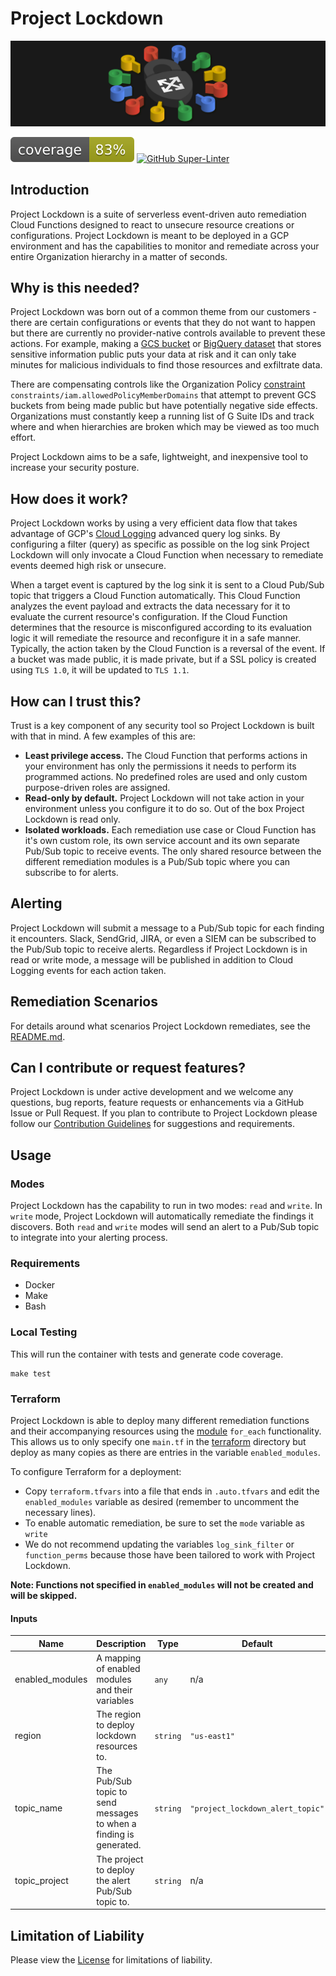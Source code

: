 # Project Lockdown

![Lockdown Banner](./img/lockdown_banner.png)


![Code Coverage](./.coverage.svg) [![GitHub Super-Linter](https://github.com/ScaleSec/project_lockdown/workflows/Lint%20Code%20Base/badge.svg)](https://github.com/marketplace/actions/super-linter)

## Introduction
Project Lockdown is a suite of serverless event-driven auto remediation Cloud Functions designed to react to unsecure resource creations or configurations. Project Lockdown is meant to be deployed in a GCP environment and has the capabilities to monitor and remediate across your entire Organization hierarchy in a matter of seconds. 

## Why is this needed?
Project Lockdown was born out of a common theme from our customers - there are certain configurations or events that they do not want to happen but there are currently no provider-native controls available to prevent these actions. For example, making a [GCS bucket](https://cloud.google.com/storage/docs/access-control/making-data-public) or [BigQuery dataset](https://cloud.google.com/bigquery/docs/datasets-intro) that stores sensitive information public puts your data at risk and it can only take minutes for malicious individuals to find those resources and exfiltrate data. 

There are compensating controls like the Organization Policy [constraint](https://cloud.google.com/resource-manager/docs/organization-policy/org-policy-constraints) `constraints/iam.allowedPolicyMemberDomains` that attempt to prevent GCS buckets from being made public but have potentially negative side effects. Organizations must constantly keep a running list of G Suite IDs and track where and when hierarchies are broken which may be viewed as too much effort.

Project Lockdown aims to be a safe, lightweight, and inexpensive tool to increase your security posture.

## How does it work?
Project Lockdown works by using a very efficient data flow that takes advantage of GCP's [Cloud Logging](https://cloud.google.com/logging/docs/basic-concepts) advanced query log sinks. By configuring a filter (query) as specific as possible on the log sink Project Lockdown will only invocate a Cloud Function when necessary to remediate events deemed high risk or unsecure. 

When a target event is captured by the log sink it is sent to a Cloud Pub/Sub topic that triggers a Cloud Function automatically. This Cloud Function analyzes the event payload and extracts the data necessary for it to evaluate the current resource's configuration. If the Cloud Function determines that the resource is misconfigured according to its evaluation logic it will remediate the resource and reconfigure it in a safe manner. Typically, the action taken by the Cloud Function is a reversal of the event. If a bucket was made public, it is made private, but if a SSL policy is created using `TLS 1.0`, it will be updated to `TLS 1.1`. 

## How can I trust this?
Trust is a key component of any security tool so Project Lockdown is built with that in mind. A few examples of this are:
- __Least privilege access.__ The Cloud Function that performs actions in your environment has only the permissions it needs to perform its programmed actions. No predefined roles are used and only custom purpose-driven roles are assigned.
- __Read-only by default.__ Project Lockdown will not take action in your environment unless you configure it to do so. Out of the box Project Lockdown is read only.
- __Isolated workloads.__ Each remediation use case or Cloud Function has it's own custom role, its own service account and its own separate Pub/Sub topic to receive events. The only shared resource between the different remediation modules is a Pub/Sub topic where you can subscribe to for alerts.

## Alerting
Project Lockdown will submit a message to a Pub/Sub topic for each finding it encounters. Slack, SendGrid, JIRA, or even a SIEM can be subscribed to the Pub/Sub topic to receive alerts. Regardless if Project Lockdown is in read or write mode, a message will be published in addition to Cloud Logging events for each action taken.

## Remediation Scenarios
For details around what scenarios Project Lockdown remediates, see the [README.md](./src/README.md).

## Can I contribute or request features?
Project Lockdown is under active development and we welcome any questions, bug reports, feature requests or enhancements via a GitHub Issue or Pull Request. If you plan to contribute to Project Lockdown please follow our [Contribution Guidelines](docs/CONTRIBUTING.md) for suggestions and requirements.


## Usage 

### Modes

Project Lockdown has the capability to run in two modes: `read` and `write`. In `write` mode, Project Lockdown will automatically remediate the findings it discovers. Both `read` and `write` modes will send an alert to a Pub/Sub topic to integrate into your alerting process.

### Requirements

* Docker
* Make
* Bash

### Local Testing

This will run the container with tests and generate code coverage.

```shell
make test
```

### Terraform

Project Lockdown is able to deploy many different remediation functions and their accompanying resources using the [module](https://learn.hashicorp.com/tutorials/terraform/for-each) `for_each` functionality. This allows us to only specify one `main.tf` in the [terraform](./terraform) directory but deploy as many copies as there are entries in the variable `enabled_modules`.

To configure Terraform for a deployment:

- Copy `terraform.tfvars` into a file that ends in `.auto.tfvars` and edit the `enabled_modules` variable as desired (remember to uncomment the necessary lines).
- To enable automatic remediation, be sure to set the `mode` variable as `write`
- We do not recommend updating the variables `log_sink_filter` or `function_perms` because those have been tailored to work with Project Lockdown. 


__Note: Functions not specified in `enabled_modules` will not be created and will be skipped.__

#### Inputs

| Name | Description | Type | Default | Required |
|------|-------------|------|---------|:--------:|
| enabled\_modules | A mapping of enabled modules and their variables | `any` | n/a | yes |
| region | The region to deploy lockdown resources to. | `string` | `"us-east1"` | no |
| topic\_name | The Pub/Sub topic to send messages to when a finding is generated. | `string` | `"project_lockdown_alert_topic"` | no |
| topic\_project | The project to deploy the alert Pub/Sub topic to. | `string` | n/a | yes |


## Limitation of Liability

Please view the [License](LICENSE) for limitations of liability. 

